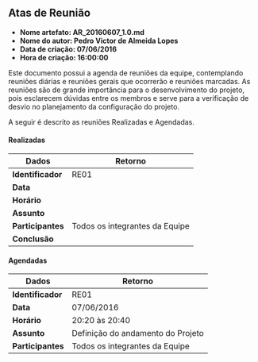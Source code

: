 Atas de Reunião
-----
* **Nome artefato: AR_20160607_1.0.md**
* **Nome do autor: Pedro Victor de Almeida Lopes**
* **Data de criação: 07/06/2016**
* **Hora de criação: 16:00:00**


Este documento possui a agenda de reuniões da equipe, contemplando reuniões diárias e reuniões gerais que ocorrerão e reuniões marcadas.
As reuniões são de grande importância para o desenvolvimento do projeto, pois esclarecem dúvidas entre os membros e serve para a verificação de desvio no planejamento da configuração do projeto.

A seguir é descrito as reuniões Realizadas e Agendadas.

#### Realizadas

|Dados| Retorno|
|---|---|
|**Identificador**| RE01 |
|**Data** | |
|**Horário**| |
|**Assunto**|  |
|**Participantes**| Todos os integrantes da Equipe |
|**Conclusão**|  |


#### Agendadas

|Dados| Retorno|
|---|---|
|**Identificador**| RE01 |
|**Data** | 07/06/2016 |
|**Horário**| 20:20 às 20:40 |
|**Assunto**| Definição do andamento do Projeto |
|**Participantes**| Todos os integrantes da Equipe |